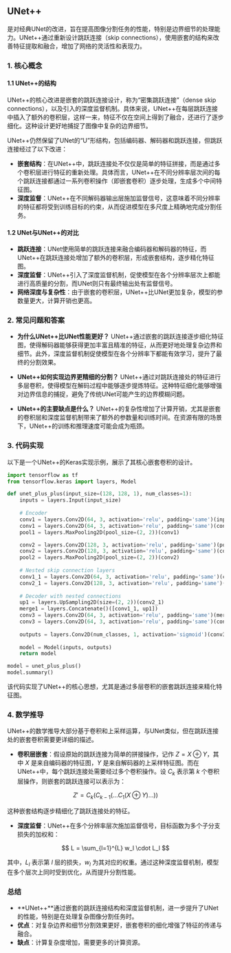 ## UNet++
是对经典UNet的改进，旨在提高图像分割任务的性能，特别是边界细节的处理能力。UNet++通过重新设计跳跃连接（skip connections），使用嵌套的结构来改善特征提取和融合，增加了网络的灵活性和表现力。

### 1. 核心概念

#### 1.1 UNet++的结构
UNet++的核心改进是嵌套的跳跃连接设计，称为“密集跳跃连接”（dense skip connections），以及引入的深度监督机制。具体来说，UNet++在每层跳跃连接中插入了额外的卷积层，这样一来，特征不仅在空间上得到了融合，还进行了逐步细化。这种设计更好地捕捉了图像中复杂的边界细节。

UNet++仍然保留了UNet的“U”形结构，包括编码器、解码器和跳跃连接，但跳跃连接经过了以下改进：
- **嵌套结构**：在UNet++中，跳跃连接处不仅仅是简单的特征拼接，而是通过多个卷积层进行特征的重新处理。具体而言，UNet++在不同分辨率层次间的每个跳跃连接都通过一系列卷积操作（即嵌套卷积）逐步处理，生成多个中间特征图。
- **深度监督**：UNet++在不同解码器输出层施加监督信号，这意味着不同分辨率的特征都将受到训练目标的约束，从而促进模型在多尺度上精确地完成分割任务。

#### 1.2 UNet与UNet++的对比
- **跳跃连接**：UNet使用简单的跳跃连接来融合编码器和解码器的特征，而UNet++在跳跃连接处增加了额外的卷积层，形成嵌套结构，逐步精化特征图。
- **深度监督**：UNet++引入了深度监督机制，促使模型在各个分辨率层次上都能进行高质量的分割，而UNet则只有最终输出处有监督信号。
- **网络深度与复杂性**：由于嵌套的卷积层，UNet++比UNet更加复杂，模型的参数量更大，计算开销也更高。

### 2. 常见问题和答案

- **为什么UNet++比UNet性能更好？**
  UNet++通过嵌套的跳跃连接逐步细化特征图，使得解码器能够获得更加丰富且精准的特征，从而更好地处理复杂边界和细节。此外，深度监督机制促使模型在各个分辨率下都能有效学习，提升了最终的分割效果。

- **UNet++如何实现边界更精细的分割？**
  UNet++通过对跳跃连接处的特征进行多层卷积，使得模型在解码过程中能够逐步提炼特征。这种特征细化能够增强对边界信息的捕捉，避免了传统UNet可能产生的边界模糊问题。

- **UNet++的主要缺点是什么？**
  UNet++的复杂性增加了计算开销，尤其是嵌套的卷积层和深度监督机制带来了额外的参数量和训练时间。在资源有限的场景下，UNet++的训练和推理速度可能会成为瓶颈。

### 3. 代码实现

以下是一个UNet++的Keras实现示例，展示了其核心嵌套卷积的设计。

```python
import tensorflow as tf
from tensorflow.keras import layers, Model

def unet_plus_plus(input_size=(128, 128, 1), num_classes=1):
    inputs = layers.Input(input_size)
    
    # Encoder
    conv1 = layers.Conv2D(64, 3, activation='relu', padding='same')(inputs)
    conv1 = layers.Conv2D(64, 3, activation='relu', padding='same')(conv1)
    pool1 = layers.MaxPooling2D(pool_size=(2, 2))(conv1)

    conv2 = layers.Conv2D(128, 3, activation='relu', padding='same')(pool1)
    conv2 = layers.Conv2D(128, 3, activation='relu', padding='same')(conv2)
    pool2 = layers.MaxPooling2D(pool_size=(2, 2))(conv2)
    
    # Nested skip connection layers
    conv1_1 = layers.Conv2D(64, 3, activation='relu', padding='same')(conv1)
    conv2_1 = layers.Conv2D(128, 3, activation='relu', padding='same')(conv2)
    
    # Decoder with nested connections
    up1 = layers.UpSampling2D(size=(2, 2))(conv2_1)
    merge1 = layers.Concatenate()([conv1_1, up1])
    conv3 = layers.Conv2D(64, 3, activation='relu', padding='same')(merge1)
    conv3 = layers.Conv2D(64, 3, activation='relu', padding='same')(conv3)
    
    outputs = layers.Conv2D(num_classes, 1, activation='sigmoid')(conv3)
    
    model = Model(inputs, outputs)
    return model

model = unet_plus_plus()
model.summary()
```

该代码实现了UNet++的核心思想，尤其是通过多层卷积的嵌套跳跃连接来精化特征图。

### 4. 数学推导

UNet++的数学推导大部分基于卷积和上采样运算，与UNet类似，但在跳跃连接处的嵌套卷积需要更详细的描述。

- **卷积层嵌套**：假设原始的跳跃连接为简单的拼接操作，记作 $Z = X \oplus Y$，其中 $X$ 是来自编码器的特征图，$Y$ 是来自解码器的上采样特征图。而在UNet++中，每个跳跃连接处需要经过多个卷积操作。设 $C_k$ 表示第 $k$ 个卷积层操作，则嵌套的跳跃连接可以表示为：

$$
Z' = C_k(C_{k-1}(...C_1(X \oplus Y)...))
$$

这种嵌套结构逐步精细化了跳跃连接处的特征。

- **深度监督**：UNet++在多个分辨率层次施加监督信号，目标函数为多个子分支损失的加权和：

$$
L = \sum_{l=1}^{L} w_l \cdot L_l
$$

其中，$L_l$ 表示第 $l$ 层的损失，$w_l$ 为其对应的权重。通过这种深度监督机制，模型在多个层次上同时受到优化，从而提升分割性能。

### 总结

- **UNet++**通过嵌套的跳跃连接结构和深度监督机制，进一步提升了UNet的性能，特别是在处理复杂图像分割任务时。
- **优点**：对复杂边界和细节分割效果更好，嵌套卷积的细化增强了特征的传递与融合。
- **缺点**：计算复杂度增加，需要更多的计算资源。

